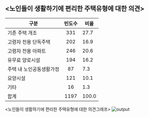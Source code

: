 ## <노인들이 생활하기에 편리한 주택유형에 대한 의견>
| 구분 | 빈도수 | 비율 |
| -------- | :------: | --------|
| 기존 주택 개조  | 331 | 27.7 |
|고령자 전용 단독주택|202|16.9|
|고령자 전용 아파트|246|20.6|
|유무료 양로시설 |194|16.2|
|주택 내 노인공동생활가정|87|7.3|
|요양시설|121|10.1|
|기타|16|1.3|
|합계|1197|100.0|

<노인들이 생활하기에 편리한 주택유형에 대한 의견그래프>
![output](https://user-images.githubusercontent.com/101121953/169926184-4ac94be2-d5d7-4e97-bce6-c2d946362e1f.png)
